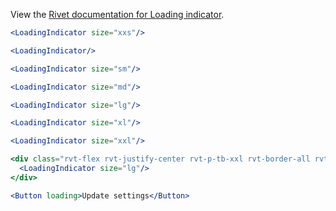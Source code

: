 View the [Rivet documentation for Loading indicator](https://rivet.iu.edu/components/loading-indicator).

<!-- prettier-ignore-start -->
```jsx
<LoadingIndicator size="xxs"/>

<LoadingIndicator/>

<LoadingIndicator size="sm"/>

<LoadingIndicator size="md"/>

<LoadingIndicator size="lg"/>

<LoadingIndicator size="xl"/>

<LoadingIndicator size="xxl"/>

<div class="rvt-flex rvt-justify-center rvt-p-tb-xxl rvt-border-all rvt-border-radius">
  <LoadingIndicator size="lg"/>
</div>

<Button loading>Update settings</Button>
```
<!-- prettier-ignore-end -->
